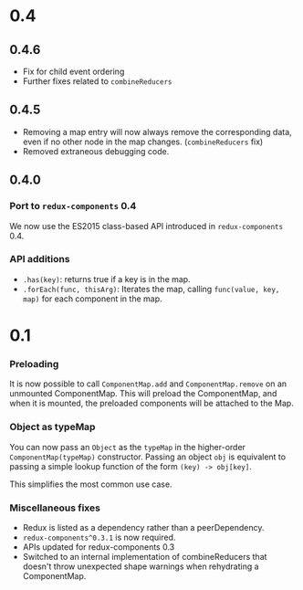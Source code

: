 # 0.4

## 0.4.6

- Fix for child event ordering
- Further fixes related to `combineReducers`

## 0.4.5

- Removing a map entry will now always remove the corresponding data, even if no other node in the map changes. (`combineReducers` fix)
- Removed extraneous debugging code.

## 0.4.0

### Port to `redux-components` 0.4

We now use the ES2015 class-based API introduced in `redux-components` 0.4.

### API additions

- `.has(key)`: returns true if a key is in the map.
- `.forEach(func, thisArg)`: Iterates the map, calling `func(value, key, map)` for each component in the map.

# 0.1

### Preloading

It is now possible to call `ComponentMap.add` and `ComponentMap.remove` on an unmounted ComponentMap. This will preload the ComponentMap, and when it is mounted, the preloaded components will be attached to the Map.

### Object as typeMap

You can now pass an `Object` as the `typeMap` in the higher-order `ComponentMap(typeMap)` constructor. Passing an object `obj` is equivalent to passing a simple lookup function of the form `(key) -> obj[key]`.

This simplifies the most common use case.

### Miscellaneous fixes

- Redux is listed as a dependency rather than a peerDependency.
- `redux-components^0.3.1` is now required.
- APIs updated for redux-components 0.3
- Switched to an internal implementation of combineReducers that doesn't throw unexpected shape warnings when rehydrating a ComponentMap.
